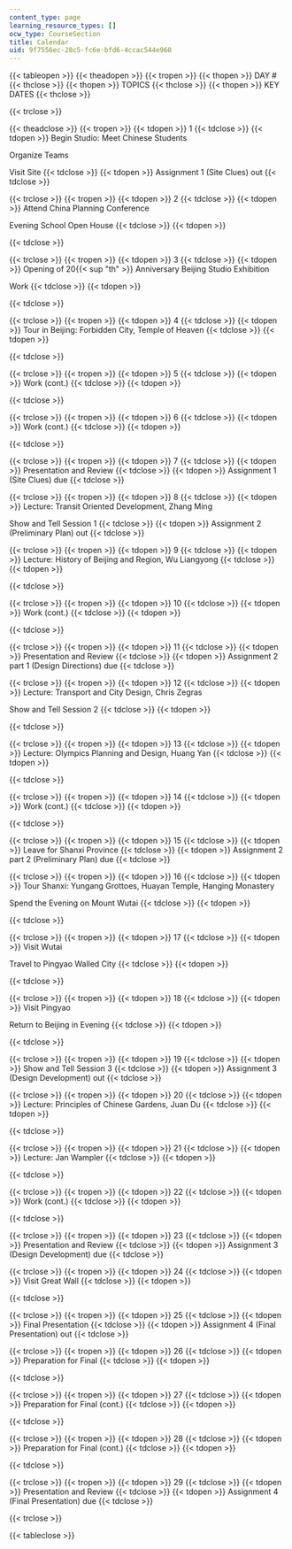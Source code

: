 ```yaml
---
content_type: page
learning_resource_types: []
ocw_type: CourseSection
title: Calendar
uid: 9f7556ec-28c5-fc6e-bfd6-4ccac544e960
---
```


{{< tableopen >}}
{{< theadopen >}}
{{< tropen >}}
{{< thopen >}}
DAY #
{{< thclose >}}
{{< thopen >}}
TOPICS
{{< thclose >}}
{{< thopen >}}
KEY DATES
{{< thclose >}}

{{< trclose >}}

{{< theadclose >}}
{{< tropen >}}
{{< tdopen >}}
1
{{< tdclose >}}
{{< tdopen >}}
Begin Studio: Meet Chinese Students  
  
Organize Teams  
  
Visit Site
{{< tdclose >}}
{{< tdopen >}}
Assignment 1 (Site Clues) out
{{< tdclose >}}

{{< trclose >}}
{{< tropen >}}
{{< tdopen >}}
2
{{< tdclose >}}
{{< tdopen >}}
Attend China Planning Conference  
  
Evening School Open House
{{< tdclose >}}
{{< tdopen >}}

{{< tdclose >}}

{{< trclose >}}
{{< tropen >}}
{{< tdopen >}}
3
{{< tdclose >}}
{{< tdopen >}}
Opening of 20{{< sup "th" >}} Anniversary Beijing Studio Exhibition  
  
Work
{{< tdclose >}}
{{< tdopen >}}

{{< tdclose >}}

{{< trclose >}}
{{< tropen >}}
{{< tdopen >}}
4
{{< tdclose >}}
{{< tdopen >}}
Tour in Beijing: Forbidden City, Temple of Heaven
{{< tdclose >}}
{{< tdopen >}}

{{< tdclose >}}

{{< trclose >}}
{{< tropen >}}
{{< tdopen >}}
5
{{< tdclose >}}
{{< tdopen >}}
Work (cont.)
{{< tdclose >}}
{{< tdopen >}}

{{< tdclose >}}

{{< trclose >}}
{{< tropen >}}
{{< tdopen >}}
6
{{< tdclose >}}
{{< tdopen >}}
Work (cont.)
{{< tdclose >}}
{{< tdopen >}}

{{< tdclose >}}

{{< trclose >}}
{{< tropen >}}
{{< tdopen >}}
7
{{< tdclose >}}
{{< tdopen >}}
Presentation and Review
{{< tdclose >}}
{{< tdopen >}}
Assignment 1 (Site Clues) due
{{< tdclose >}}

{{< trclose >}}
{{< tropen >}}
{{< tdopen >}}
8
{{< tdclose >}}
{{< tdopen >}}
Lecture: Transit Oriented Development, Zhang Ming  
  
Show and Tell Session 1
{{< tdclose >}}
{{< tdopen >}}
Assignment 2 (Preliminary Plan) out
{{< tdclose >}}

{{< trclose >}}
{{< tropen >}}
{{< tdopen >}}
9
{{< tdclose >}}
{{< tdopen >}}
Lecture: History of Beijing and Region, Wu Liangyong
{{< tdclose >}}
{{< tdopen >}}

{{< tdclose >}}

{{< trclose >}}
{{< tropen >}}
{{< tdopen >}}
10
{{< tdclose >}}
{{< tdopen >}}
Work (cont.)
{{< tdclose >}}
{{< tdopen >}}

{{< tdclose >}}

{{< trclose >}}
{{< tropen >}}
{{< tdopen >}}
11
{{< tdclose >}}
{{< tdopen >}}
Presentation and Review
{{< tdclose >}}
{{< tdopen >}}
Assignment 2 part 1 (Design Directions) due
{{< tdclose >}}

{{< trclose >}}
{{< tropen >}}
{{< tdopen >}}
12
{{< tdclose >}}
{{< tdopen >}}
Lecture: Transport and City Design, Chris Zegras  
  
Show and Tell Session 2
{{< tdclose >}}
{{< tdopen >}}

{{< tdclose >}}

{{< trclose >}}
{{< tropen >}}
{{< tdopen >}}
13
{{< tdclose >}}
{{< tdopen >}}
Lecture: Olympics Planning and Design, Huang Yan
{{< tdclose >}}
{{< tdopen >}}

{{< tdclose >}}

{{< trclose >}}
{{< tropen >}}
{{< tdopen >}}
14
{{< tdclose >}}
{{< tdopen >}}
Work (cont.)
{{< tdclose >}}
{{< tdopen >}}

{{< tdclose >}}

{{< trclose >}}
{{< tropen >}}
{{< tdopen >}}
15
{{< tdclose >}}
{{< tdopen >}}
Leave for Shanxi Province
{{< tdclose >}}
{{< tdopen >}}
Assignment 2 part 2 (Preliminary Plan) due
{{< tdclose >}}

{{< trclose >}}
{{< tropen >}}
{{< tdopen >}}
16
{{< tdclose >}}
{{< tdopen >}}
Tour Shanxi: Yungang Grottoes, Huayan Temple, Hanging Monastery  
  
Spend the Evening on Mount Wutai
{{< tdclose >}}
{{< tdopen >}}

{{< tdclose >}}

{{< trclose >}}
{{< tropen >}}
{{< tdopen >}}
17
{{< tdclose >}}
{{< tdopen >}}
Visit Wutai  
  
Travel to Pingyao Walled City
{{< tdclose >}}
{{< tdopen >}}

{{< tdclose >}}

{{< trclose >}}
{{< tropen >}}
{{< tdopen >}}
18
{{< tdclose >}}
{{< tdopen >}}
Visit Pingyao  
  
Return to Beijing in Evening
{{< tdclose >}}
{{< tdopen >}}

{{< tdclose >}}

{{< trclose >}}
{{< tropen >}}
{{< tdopen >}}
19
{{< tdclose >}}
{{< tdopen >}}
Show and Tell Session 3
{{< tdclose >}}
{{< tdopen >}}
Assignment 3 (Design Development) out
{{< tdclose >}}

{{< trclose >}}
{{< tropen >}}
{{< tdopen >}}
20
{{< tdclose >}}
{{< tdopen >}}
Lecture: Principles of Chinese Gardens, Juan Du
{{< tdclose >}}
{{< tdopen >}}

{{< tdclose >}}

{{< trclose >}}
{{< tropen >}}
{{< tdopen >}}
21
{{< tdclose >}}
{{< tdopen >}}
Lecture: Jan Wampler
{{< tdclose >}}
{{< tdopen >}}

{{< tdclose >}}

{{< trclose >}}
{{< tropen >}}
{{< tdopen >}}
22
{{< tdclose >}}
{{< tdopen >}}
Work (cont.)
{{< tdclose >}}
{{< tdopen >}}

{{< tdclose >}}

{{< trclose >}}
{{< tropen >}}
{{< tdopen >}}
23
{{< tdclose >}}
{{< tdopen >}}
Presentation and Review
{{< tdclose >}}
{{< tdopen >}}
Assignment 3 (Design Development) due
{{< tdclose >}}

{{< trclose >}}
{{< tropen >}}
{{< tdopen >}}
24
{{< tdclose >}}
{{< tdopen >}}
Visit Great Wall
{{< tdclose >}}
{{< tdopen >}}

{{< tdclose >}}

{{< trclose >}}
{{< tropen >}}
{{< tdopen >}}
25
{{< tdclose >}}
{{< tdopen >}}
Final Presentation
{{< tdclose >}}
{{< tdopen >}}
Assignment 4 (Final Presentation) out
{{< tdclose >}}

{{< trclose >}}
{{< tropen >}}
{{< tdopen >}}
26
{{< tdclose >}}
{{< tdopen >}}
Preparation for Final
{{< tdclose >}}
{{< tdopen >}}

{{< tdclose >}}

{{< trclose >}}
{{< tropen >}}
{{< tdopen >}}
27
{{< tdclose >}}
{{< tdopen >}}
Preparation for Final (cont.)
{{< tdclose >}}
{{< tdopen >}}

{{< tdclose >}}

{{< trclose >}}
{{< tropen >}}
{{< tdopen >}}
28
{{< tdclose >}}
{{< tdopen >}}
Preparation for Final (cont.)
{{< tdclose >}}
{{< tdopen >}}

{{< tdclose >}}

{{< trclose >}}
{{< tropen >}}
{{< tdopen >}}
29
{{< tdclose >}}
{{< tdopen >}}
Presentation and Review
{{< tdclose >}}
{{< tdopen >}}
Assignment 4 (Final Presentation) due
{{< tdclose >}}

{{< trclose >}}

{{< tableclose >}}